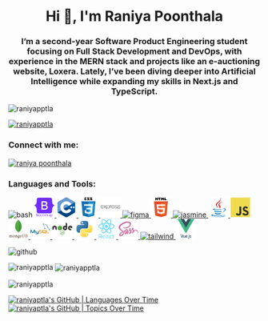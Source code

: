 <h1 align="center">Hi 👋, I'm Raniya Poonthala</h1>
<h3 align="center">I’m a second-year Software Product Engineering student focusing on Full Stack Development and DevOps, with experience in the MERN stack and projects like an e-auctioning website, Loxera. Lately, I’ve been diving deeper into Artificial Intelligence while expanding my skills in Next.js and TypeScript.</h3>

<p align="left"> <img src="https://komarev.com/ghpvc/?username=raniyaptla&label=Profile%20views&color=0e75b6&style=flat" alt="raniyapptla" /> </p>

<p align="left"> <a href="https://github.com/ryo-ma/github-profile-trophy"><img src="https://github-profile-trophy.vercel.app/?username=raniyaptla" alt="raniyapptla" /></a> </p>

<h3 align="left">Connect with me:</h3>
<p align="left">
<a href="https://linkedin.com/in/raniya poonthala" target="blank"><img align="center" src="https://raw.githubusercontent.com/rahuldkjain/github-profile-readme-generator/master/src/images/icons/Social/linked-in-alt.svg" alt="raniya poonthala" height="30" width="40" /></a>
</p>

<h3 align="left">Languages and Tools:</h3>
<p align="left"><img src="https://www.vectorlogo.zone/logos/gnu_bash/gnu_bash-icon.svg" alt="bash" width="40" height="40"/> </a> <a href="https://getbootstrap.com" target="_blank" rel="noreferrer"> <img src="https://raw.githubusercontent.com/devicons/devicon/master/icons/bootstrap/bootstrap-plain-wordmark.svg" alt="bootstrap" width="40" height="40"/> </a> <a href="https://www.w3schools.com/cpp/" target="_blank" rel="noreferrer"> <a href="https://www.gnu.org/software/bash/" target="_blank" rel="noreferrer">  <img src="https://raw.githubusercontent.com/devicons/devicon/master/icons/cplusplus/cplusplus-original.svg" alt="cplusplus" width="40" height="40"/> </a> <a href="https://www.w3schools.com/css/" target="_blank" rel="noreferrer"> <img src="https://raw.githubusercontent.com/devicons/devicon/master/icons/css3/css3-original-wordmark.svg" alt="css3" width="40" height="40"/> </a> <a href="https://expressjs.com" target="_blank" rel="noreferrer"> <img src="https://raw.githubusercontent.com/devicons/devicon/master/icons/express/express-original-wordmark.svg" alt="express" width="40" height="40"/> </a> <a href="https://www.figma.com/" target="_blank" rel="noreferrer"> <img src="https://www.vectorlogo.zone/logos/figma/figma-icon.svg" alt="figma" width="40" height="40"/> </a> <a href="https://www.w3.org/html/" target="_blank" rel="noreferrer"> <img src="https://raw.githubusercontent.com/devicons/devicon/master/icons/html5/html5-original-wordmark.svg" alt="html5" width="40" height="40"/> </a> <a href="https://jasmine.github.io/" target="_blank" rel="noreferrer"> <img src="https://www.vectorlogo.zone/logos/jasmine/jasmine-icon.svg" alt="jasmine" width="40" height="40"/> </a> <a href="https://www.java.com" target="_blank" rel="noreferrer"> <img src="https://raw.githubusercontent.com/devicons/devicon/master/icons/java/java-original.svg" alt="java" width="40" height="40"/> </a> <a href="https://developer.mozilla.org/en-US/docs/Web/JavaScript" target="_blank" rel="noreferrer"> <img src="https://raw.githubusercontent.com/devicons/devicon/master/icons/javascript/javascript-original.svg" alt="javascript" width="40" height="40"/> </a> <a href="https://www.mongodb.com/" target="_blank" rel="noreferrer"> <img src="https://raw.githubusercontent.com/devicons/devicon/master/icons/mongodb/mongodb-original-wordmark.svg" alt="mongodb" width="40" height="40"/> </a> <a href="https://www.mysql.com/" target="_blank" rel="noreferrer"> <img src="https://raw.githubusercontent.com/devicons/devicon/master/icons/mysql/mysql-original-wordmark.svg" alt="mysql" width="40" height="40"/> </a> <a href="https://nodejs.org" target="_blank" rel="noreferrer"> <img src="https://raw.githubusercontent.com/devicons/devicon/master/icons/nodejs/nodejs-original-wordmark.svg" alt="nodejs" width="40" height="40"/> </a> <a href="https://www.python.org" target="_blank" rel="noreferrer"> <img src="https://raw.githubusercontent.com/devicons/devicon/master/icons/python/python-original.svg" alt="python" width="40" height="40"/> </a> <a href="https://reactjs.org/" target="_blank" rel="noreferrer"> <img src="https://raw.githubusercontent.com/devicons/devicon/master/icons/react/react-original-wordmark.svg" alt="react" width="40" height="40"/> </a> <a href="https://sass-lang.com" target="_blank" rel="noreferrer"> <img src="https://raw.githubusercontent.com/devicons/devicon/master/icons/sass/sass-original.svg" alt="sass" width="40" height="40"/> </a> <a href="https://tailwindcss.com/" target="_blank" rel="noreferrer"> <img src="https://www.vectorlogo.zone/logos/tailwindcss/tailwindcss-icon.svg" alt="tailwind" width="40" height="40"/> </a> <a href="https://vuejs.org/" target="_blank" rel="noreferrer"> <img src="https://raw.githubusercontent.com/devicons/devicon/master/icons/vuejs/vuejs-original-wordmark.svg" alt="vuejs" width="40" height="40"/> </a> </p>




![github](https://img.shields.io/badge/GitHub-000000?style=for-the-badge&logo=GitHub&logoColor=white)



<p><img align="left" src="https://github-readme-stats.vercel.app/api/top-langs?username=raniyaptla&show_icons=true&locale=en&layout=compact" alt="raniyapptla" /></p>

<p>&nbsp;<img align="center" src="https://github-readme-stats.vercel.app/api?username=raniyaptla&show_icons=true&locale=en" alt="raniyapptla" /></p>

<p><img align="center" src="https://github-readme-streak-stats.herokuapp.com/?user=raniyaptla&" alt="raniyapptla" /></p>


[![raniyaptla's GitHub | Languages Over Time](https://stats.quira.sh/raniyaptla/languages-over-time?theme=light)](https://quira.sh?utm_source=widgets&utm_campaign=raniyaptla)[![raniyaptla's GitHub | Topics Over Time](https://stats.quira.sh/raniyaptla/topics-over-time?theme=light)](https://quira.sh?utm_source=widgets&utm_campaign=raniyaptla)
